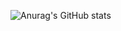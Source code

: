 ![Anurag's GitHub stats](https://github-readme-stats.vercel.app/api?username=anuraghazra&show_icons=true&theme=dark)
